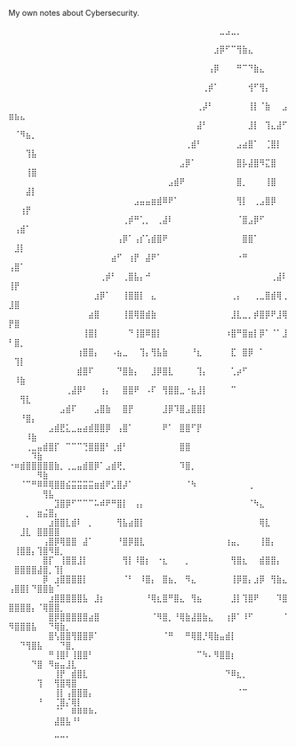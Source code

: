 My own notes about Cybersecurity.



⠀⠀⠀⠀⠀⠀⠀⠀⠀⠀⠀⠀⠀⠀⠀⠀⠀⠀⠀⠀⠀⠀⠀⠀⠀⠀⠀⠀⠀⠀⠀⠀⠀⠀⠀⠀⠀⣀⣠⣀⡀⠀⠀⠀⠀⠀⠀⠀⠀⠀⠀⠀⠀⠀⠀⠀⠀⠀⠀⠀⠀⠀
⠀⠀⠀⠀⠀⠀⠀⠀⠀⠀⠀⠀⠀⠀⠀⠀⠀⠀⠀⠀⠀⠀⠀⠀⠀⠀⠀⠀⠀⠀⠀⠀⠀⠀⠀⠀⣰⡿⠋⠉⢻⣷⣄⠀⠀⠀⠀⠀⠀⠀⠀⠀⠀⠀⠀⠀⠀⠀⠀⠀⠀⠀
⠀⠀⠀⠀⠀⠀⠀⠀⠀⠀⠀⠀⠀⠀⠀⠀⠀⠀⠀⠀⠀⠀⠀⠀⠀⠀⠀⠀⠀⠀⠀⠀⠀⠀⠀⢠⡿⠀⠀⠀⠛⠉⠙⣷⣄⠀⠀⠀⠀⠀⠀⠀⠀⠀⠀⠀⠀⠀⠀⠀⠀⠀
⠀⠀⠀⠀⠀⠀⠀⠀⠀⠀⠀⠀⠀⠀⠀⠀⠀⠀⠀⠀⠀⠀⠀⠀⠀⠀⠀⠀⠀⠀⠀⠀⠀⠀⢀⡾⠁⠀⠀⠀⠀⠀⢺⠋⢻⡄⠀⠀⠀⠀⠀⠀⠀⠀⠀⠀⠀⠀⠀⠀⠀⠀
⠀⠀⠀⠀⠀⠀⠀⠀⠀⠀⠀⠀⠀⠀⠀⠀⠀⠀⠀⠀⠀⠀⠀⠀⠀⠀⠀⠀⠀⠀⠀⠀⠀⢀⡼⠃⠀⠀⠀⠀⠀⠀⢸⡇⠈⣷⠀⠀⣠⣶⣦⣄⠀⠀⠀⠀⠀⠀⠀⠀⠀⠀
⠀⠀⠀⠀⠀⠀⠀⠀⠀⠀⠀⠀⠀⠀⠀⠀⠀⠀⠀⠀⠀⠀⠀⠀⠀⠀⠀⠀⠀⠀⠀⠀⠀⣼⠃⠀⠀⠀⠀⠀⠀⠀⣸⡇⠀⢹⣄⣼⠋⠀⠈⠻⣦⡀⠀⠀⠀⠀⠀⠀⠀⠀
⠀⠀⠀⠀⠀⠀⠀⠀⠀⠀⠀⠀⠀⠀⠀⠀⠀⠀⠀⠀⠀⠀⠀⠀⠀⠀⠀⠀⠀⠀⠀⢀⣾⠃⠀⠀⠀⠀⠀⠀⣠⣴⣿⠁⠀⢈⣿⡇⠀⠀⠀⠀⢹⣧⠀⠀⠀⠀⠀⠀⠀⠀
⠀⠀⠀⠀⠀⠀⠀⠀⠀⠀⠀⠀⠀⠀⠀⠀⠀⠀⠀⠀⠀⠀⠀⠀⠀⠀⠀⠀⠀⠀⣠⡿⠁⠀⠀⠀⠀⠀⠀⠀⣿⡧⣼⣿⠻⣍⣿⠀⠀⠀⠀⠀⢸⣿⠀⠀⠀⠀⠀⠀⠀⠀
⠀⠀⠀⠀⠀⠀⠀⠀⠀⠀⠀⠀⠀⠀⠀⠀⠀⠀⠀⠀⠀⠀⠀⠀⠀⠀⠀⠀⣠⣾⠟⠀⠀⠀⠀⠀⠀⠀⠀⠀⣿⡀⠀⠀⠀⢸⣿⠀⠀⠀⠀⠀⣼⡇⠀⠀⠀⠀⠀⠀⠀⠀
⠀⠀⠀⠀⠀⠀⠀⠀⠀⠀⠀⠀⠀⠀⠀⠀⠀⠀⠀⠀⠀⠀⣠⣤⣤⣶⣾⠿⠟⠁⠀⠀⠀⠀⠀⠀⠀⠀⠀⠀⢻⡇⠀⢀⣠⣿⡿⠀⠀⠀⠀⢰⡟⠀⠀⠀⠀⠀⠀⠀⠀⠀
⠀⠀⠀⠀⠀⠀⠀⠀⠀⠀⠀⠀⠀⠀⠀⠀⠀⠀⠀⠀⢀⡾⠛⢁⡀⠀⢀⣼⠇⠀⠀⠀⠀⠀⠀⠀⠀⠀⠀⠀⠈⣿⣠⡿⠋⠀⠀⠀⠀⠀⢠⣾⠁⠀⠀⠀⠀⠀⠀⠀⠀⠀
⠀⠀⠀⠀⠀⠀⠀⠀⠀⠀⠀⠀⠀⠀⠀⠀⠀⠀⠀⢠⡿⠁⢠⡎⢡⣾⣿⠟⠀⠀⠀⠀⠀⠀⠀⠀⠀⠀⠀⠀⠀⣿⣿⠁⠀⠀⠀⠀⠀⠀⣸⡇⠀⠀⠀⠀⠀⠀⠀⠀⠀⠀
⠀⠀⠀⠀⠀⠀⠀⠀⠀⠀⠀⠀⠀⠀⠀⠀⠀⠀⣴⠋⠀⢰⡟⠀⣼⠟⠁⠀⠀⠀⠀⠀⠀⠀⠀⠀⠀⠀⠀⠀⠐⠛⠀⠀⠀⠀⠀⠀⠀⢠⣿⠁⠀⠀⠀⠀⠀⠀⠀⠀⠀⠀
⠀⠀⠀⠀⠀⠀⠀⠀⠀⠀⠀⠀⠀⠀⠀⠀⢀⡾⠃⠀⢀⣿⣧⡄⠚⠀⠀⠀⠀⠀⠀⠀⠀⠀⠀⠀⠀⠀⠀⠀⠀⠀⠀⠀⠀⠀⢀⣼⠇⢸⡟⠀⠀⠀⠀⠀⠀⠀⠀⠀⠀⠀
⠀⠀⠀⠀⠀⠀⠀⠀⠀⠀⠀⠀⠀⠀⠀⣰⡿⠁⠀⠀⢸⣿⣿⡇⠀⣄⠀⠀⠀⠀⠀⠀⠀⠀⠀⠀⠀⠀⠀⢀⡄⠀⠀⢀⣀⣿⣾⢿⢀⣸⣿⠀⠀⠀⠀⠀⠀⠀⠀⠀⠀⠀
⠀⠀⠀⠀⠀⠀⠀⠀⠀⠀⠀⠀⠀⠀⣴⣿⠀⠀⠀⠀⢸⣿⢿⣿⣾⣷⠀⠀⠀⠀⠀⠀⠀⠀⠀⠀⠀⠀⠀⣸⣇⣀⡀⡾⣿⡿⠟⣸⢿⡟⣿⠀⠀⠀⠀⠀⠀⠀⠀⠀⠀⠀
⠀⠀⠀⠀⠀⠀⠀⠀⠀⠀⠀⠀⠀⢸⣿⡇⠀⠀⠀⠀⠀⠙⢸⣿⠿⣿⡇⠀⠀⠀⠀⠀⠀⠀⠀⠀⠀⠀⠰⣿⠛⣿⣶⡇⡿⠁⠈⠁⣸⠃⣿⡀⠀⠀⠀⠀⠀⠀⠀⠀⠀⠀
⠀⠀⠀⠀⠀⠀⠀⠀⠀⠀⠀⠀⢰⣿⣿⡄⠀⠀⠠⣦⣀⠀⠀⢹⡄⢻⣧⣷⠀⠀⠀⠀⠘⣆⠀⠀⠀⠀⠀⣏⠀⣿⡿⠀⠁⠀⠀⠀⠀⠀⢹⡇⠀⠀⠀⠀⠀⠀⠀⠀⠀⠀
⠀⠀⠀⠀⠀⠀⠀⠀⠀⠀⠀⠀⣾⣿⠏⠀⠀⠀⠀⠙⣿⣷⡄⠀⠀⣸⡿⣿⣇⠀⠀⠀⠀⢹⡄⠀⠀⠀⠀⢁⡴⠋⠀⠀⠀⠀⠀⠀⠀⠀⠸⣷⠀⠀⠀⠀⠀⠀⠀⠀⠀⠀
⠀⠀⠀⠀⠀⠀⠀⠀⠀⠀⢀⣼⡿⠃⠀⠀⢰⡄⠀⠀⣿⣿⠟⠀⠠⠏⠀⢻⣿⣿⣀⠐⣦⣸⡇⠀⠀⠀⠀⠉⠀⠀⠀⠀⠀⠀⠀⠀⠀⠀⠀⢻⣇⠀⠀⠀⠀⠀⠀⠀⠀⠀
⠀⠀⠀⠀⠀⠀⠀⠀⠀⣠⣾⠏⠀⠀⠀⣠⣿⣷⠀⠀⣿⡟⠀⠀⠀⠀⠀⣸⡿⠹⣿⣠⣿⣿⡇⠀⠀⠀⠀⠀⠀⠀⠀⠀⠀⠀⠀⠀⠀⠀⠀⠘⣿⡄⠀⠀⠀⠀⠀⠀⠀⠀
⠀⠀⠀⠀⠀⠀⠀⣠⣾⣟⣅⣀⣤⣴⣾⣿⣿⡿⠀⢠⣿⠁⠀⠀⠀⠀⠀⠟⠁⠀⣿⣿⠋⡟⠀⠀⠀⠀⠀⠀⠀⠀⠀⠀⠀⠀⠀⠀⠀⠀⠀⠀⠸⣷⠀⠀⠀⠀⠀⠀⠀⠀
⠀⠀⠀⢀⣀⣤⣾⣿⡏⠀⠉⠉⠉⢙⣿⣿⣿⠃⢀⣾⠃⠀⠀⠀⠀⠀⠀⠀⠀⠀⣿⣿⠀⠀⠀⠀⠀⠀⠀⠀⠀⠀⠀⠀⠀⠀⠀⠀⠀⠀⠀⠀⠀⠹⣷⠀⠀⠀⠀⠀⠀⠀
⠐⠶⣾⣿⣿⣿⣿⣿⣷⡀⢀⣀⣤⣾⣿⡿⠁⣠⣾⢟⡀⠀⠀⠀⠀⠀⠀⠀⠀⠀⠹⣿⡀⠀⠀⠀⠀⠀⠀⠀⠀⠀⠀⠀⠀⠀⠀⠀⠀⠀⠀⠀⠀⠀⠻⣷⠀⠀⠀⠀⠀⠀
⠀⠀⠈⠉⠛⠿⠿⢿⣿⣿⣮⣭⣭⣭⣭⣶⣾⠟⣡⣿⡼⠁⠀⠀⠀⠀⠀⠀⠀⠀⠀⠈⠳⠀⠀⠀⠀⠀⠀⠀⠀⠀⢀⠀⠀⠀⠀⠀⠀⠀⠀⠀⠀⠀⠀⢻⣧⠀⠀⠀⠀⠀
⠀⠀⠀⠀⠀⠀⠀⠀⣹⣿⡿⠋⠉⠉⠉⠥⠾⠟⠛⣿⡇⠀⢠⡄⠀⠀⠀⠀⠀⠀⠀⠀⠀⠀⠀⠀⠀⠀⠀⠀⠀⠀⠈⠳⣄⠀⠀⠀⠀⠀⠀⠀⡀⠀⣶⣬⣿⡄⠀⠀⠀⠀
⠀⠀⠀⠀⠀⠀⠀⣰⣿⣿⣇⣾⠇⠀⡀⠀⠀⠀⠀⢻⣧⣴⣿⡇⠀⠀⠀⠀⠀⠀⠀⠀⠀⠀⠀⠀⠀⠀⠀⠀⠀⠀⠀⠀⢿⣇⠀⠀⠀⠀⠀⣸⣇⠀⣿⣿⣿⣿⠀⠀⠀⠀
⠀⠀⠀⠀⠀⠀⢠⣿⡿⢿⣿⣿⠀⣼⠁⠀⠀⠀⠀⠘⣿⡿⣿⣇⠀⠀⠀⠀⠀⠀⠀⠀⠀⠀⠀⠀⠀⠀⢰⣤⡀⠀⠀⠀⢸⣿⡄⠀⠀⠀⢸⣿⣿⡄⢹⣿⠻⣿⡀⠀⠀⠀
⠀⠀⠀⠀⠀⠀⣿⡏⠀⢸⣿⣿⣸⡇⠀⠀⠀⠀⠀⠀⢻⡇⠸⣿⡆⠀⠐⣆⠀⠀⠀⡀⠀⠀⠀⠀⠀⠀⠀⢻⣿⣆⠀⠀⣾⣿⣿⡄⠀⠀⣿⣿⣿⣿⣼⣿⡀⢹⡇⠀⠀⠀
⠀⠀⠀⠀⠀⠀⡿⠀⣰⣿⣿⣿⣿⡇⠀⠀⠀⠀⠀⠀⠈⠃⠀⠸⣿⡄⠀⣿⣦⡀⠀⠻⣄⠀⠀⠀⠀⠀⠀⢸⡿⣿⡄⣰⡿⠀⢻⣷⣄⢠⣿⣿⡇⠙⣿⣿⣷⠈⠀⠀⠀⠀
⠀⠀⠀⠀⠀⠀⠀⣰⣿⣿⣿⣿⣿⣧⠀⣸⡆⠀⠀⠀⠀⠀⠀⠀⠘⢿⣆⣿⠛⣿⣄⠀⢻⣦⠀⠀⠀⠀⠀⣸⡇⢹⣿⠟⠀⠀⠀⠹⣿⣿⣿⣿⣿⡄⠈⢿⣿⣿⡀⠀⠀⠀
⠀⠀⠀⠀⠀⠀⠀⣿⡿⣿⣿⣿⣿⣿⣴⣿⠀⠀⠀⠀⠀⠀⠀⠀⠀⠈⠻⣿⡀⠘⢿⣷⣼⣿⣷⣄⠀⠀⢰⡿⠁⠸⠋⠀⠀⠀⠀⠀⠈⠻⣿⣿⣿⣧⠀⠀⠙⢿⣷⡀⠀⠀
⠀⠀⠀⠀⠀⠀⠀⣿⢣⣿⣿⢻⣿⣿⡿⠁⠀⠀⠀⠀⠀⠀⠀⠀⠀⠀⠀⠈⠛⠀⠀⠛⢿⣿⡘⢿⣷⣤⣾⡇⠀⠀⠀⠀⠀⠀⠀⠀⠀⠀⠀⠙⢻⣿⣧⠀⠀⠀⠙⣿⡀⠀
⠀⠀⠀⠀⠀⠀⠀⠛⢸⣿⠇⢸⣿⣿⠃⠀⠀⠀⠀⠀⠀⠀⠀⠀⠀⠀⠀⠀⠀⠀⠀⠀⠀⠉⠳⠄⠻⣿⣿⡆⠀⠀⠀⠀⠀⠀⠀⠀⠀⠀⠀⠀⠀⠙⣿⠀⠻⣶⣤⣸⣇⠀
⠀⠀⠀⠀⠀⠀⠀⠀⢸⡟⠀⣾⣿⣇⠀⠀⠀⠀⠀⠀⠀⠀⠀⠀⠀⠀⠀⠀⠀⠀⠀⠀⠀⠀⠀⠀⠀⠀⠙⠿⣆⡀⠀⠀⠀⠀⠀⠀⠀⠀⠀⠀⠀⠀⢹⠀⠀⢻⣿⢿⣿⠀
⠀⠀⠀⠀⠀⠀⠀⠀⢸⡇⢠⣿⣿⣿⡄⠀⠀⠀⠀⠀⠀⠀⠀⠀⠀⠀⠀⠀⠀⠀⠀⠀⠀⠀⠀⠀⠀⠀⠀⠀⠈⠉⠀⠀⠀⠀⠀⠀⠀⠀⠀⠀⠀⠀⠘⠀⠀⢈⣿⡌⢿⡇
⠀⠀⠀⠀⠀⠀⠀⠀⠈⠁⠀⠿⠿⠿⠷⠄⠀⠀⠀⠀⠀⠀⠀⠀⠀⠀⠀⠀⠀⠀⠀⠀⠀⠀⠀⠀⠀⠀⠀⠀⠀⠀⠀⠀⠀⠀⠀⠀⠀⠀⠀⠀⠀⠀⠀⠀⠀⣼⣿⣧⠘⠃
⠀⠀⠀⠀⠀⠀⠀⠀⠀⠀⠀⠀⠀⠀⠀⠀⠀⠀⠀⠀⠀⠀⠀⠀⠀⠀⠀⠀⠀⠀⠀⠀⠀⠀⠀⠀⠀⠀⠀⠀⠀⠀⠀⠀⠀⠀⠀⠀⠀⠀⠀⠀⠀⠀⠀⠀⠀⠉⠉⠁⠀⠀
